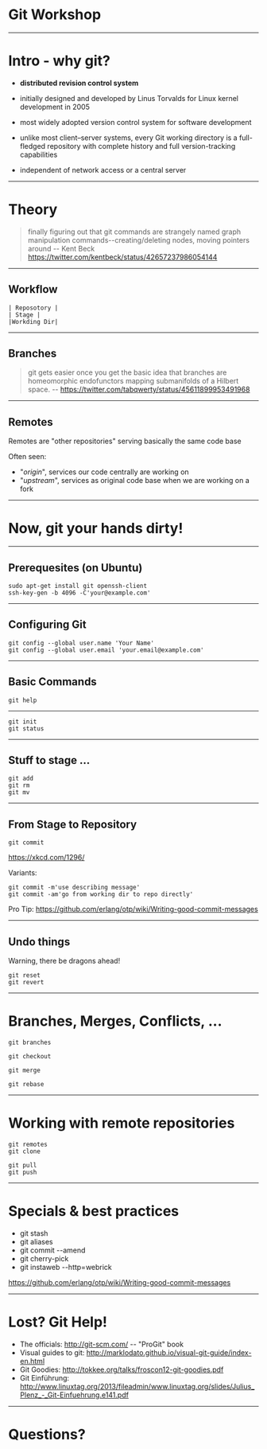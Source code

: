 # Git Workshop

---

# Intro - why git?

* **distributed revision control system**
* initially designed and developed by Linus Torvalds for Linux kernel development in 2005
* most widely adopted version control system for software development

* unlike most client–server systems, every Git working directory is a full-fledged repository with complete history and full version-tracking capabilities
* independent of network access or a central server

---

# Theory

> finally figuring out that git commands are strangely named graph manipulation commands--creating/deleting nodes, moving pointers around
> -- Kent Beck https://twitter.com/kentbeck/status/42657237986054144

---

## Workflow

```
| Reposotory |
| Stage |
|Workding Dir|
```

---

## Branches

> git gets easier once you get the basic idea that branches are homeomorphic endofunctors mapping submanifolds of a Hilbert space.
> -- https://twitter.com/tabqwerty/status/45611899953491968

---

## Remotes

Remotes are "other repositories" serving basically the same code base

Often seen:
  * "*origin*", services our code centrally
    are working on
  * "*upstream*", services as original code base when we are working on a fork

---

#  Now, git your hands dirty!

---

## Prerequesites (on Ubuntu)

```
sudo apt-get install git openssh-client
ssh-key-gen -b 4096 -C'your@example.com'
```

---

## Configuring Git

```
git config --global user.name 'Your Name'
git config --global user.email 'your.email@example.com'
```

---

## Basic Commands

```
git help
```

---

```
git init
git status
```

---

## Stuff to stage ...

```
git add
git rm
git mv
```

---

## From Stage to Repository

```
git commit
```

https://xkcd.com/1296/

Variants:

```
git commit -m'use describing message'
git commit -am'go from working dir to repo directly'
```

Pro Tip: https://github.com/erlang/otp/wiki/Writing-good-commit-messages

---

## Undo things

Warning, there be dragons ahead!

```
git reset
git revert
```

---

# Branches, Merges, Conflicts, ...

```
git branches

git checkout

git merge

git rebase

```

---

# Working with remote repositories

```
git remotes
git clone

git pull
git push
```

---

# Specials & best practices

  * git stash
  * git aliases
  * git commit --amend
  * git cherry-pick
  * git instaweb --http=webrick

https://github.com/erlang/otp/wiki/Writing-good-commit-messages

---

# Lost? Git Help!

  * The officials: http://git-scm.com/   -- "ProGit" book
  * Visual guides to git: http://marklodato.github.io/visual-git-guide/index-en.html
  * Git Goodies: http://tokkee.org/talks/froscon12-git-goodies.pdf
  * Git Einführung: http://www.linuxtag.org/2013/fileadmin/www.linuxtag.org/slides/Julius_Plenz_-_Git-Einfuehrung.e141.pdf

---

# Questions?
